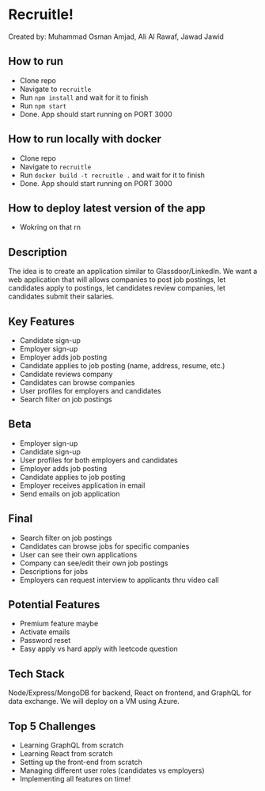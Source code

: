 # Recruitle!
Created by: Muhammad Osman Amjad, Ali Al Rawaf, Jawad Jawid

## How to run
- Clone repo
- Navigate to ```recruitle```
- Run ```npm install``` and wait for it to finish
- Run ```npm start```
- Done. App should start running on PORT 3000

## How to run locally with docker
- Clone repo
- Navigate to ```recruitle```
- Run ```docker build -t recruitle .``` and wait for it to finish
- Done. App should start running on PORT 3000

## How to deploy latest version of the app
- Wokring on that rn

## Description
The idea is to create an application similar to Glassdoor/LinkedIn. We want a web application that will allows companies to post job postings, let candidates apply to postings, let candidates review companies, let candidates submit their salaries. 

## Key Features
* Candidate sign-up
* Employer sign-up
* Employer adds job posting
* Candidate applies to job posting (name, address, resume, etc.)
* Candidate reviews company
* Candidates can browse companies
* User profiles for employers and candidates
* Search filter on job postings

## Beta
* Employer sign-up
* Candidate sign-up
* User profiles for both employers and candidates
* Employer adds job posting
* Candidate applies to job posting
* Employer receives application in email
* Send emails on job application

## Final
* Search filter on job postings
* Candidates can browse jobs for specific companies
* User can see their own applications
* Company can see/edit their own job postings
* Descriptions for jobs
* Employers can request interview to applicants thru video call

## Potential Features
* Premium feature maybe
* Activate emails
* Password reset
* Easy apply vs hard apply with leetcode question

## Tech Stack
Node/Express/MongoDB for backend, React on frontend, and GraphQL for data exchange. We will deploy on a VM using Azure.

## Top 5 Challenges
* Learning GraphQL from scratch
* Learning React from scratch
* Setting up the front-end from scratch
* Managing different user roles (candidates vs employers)
* Implementing all features on time!
